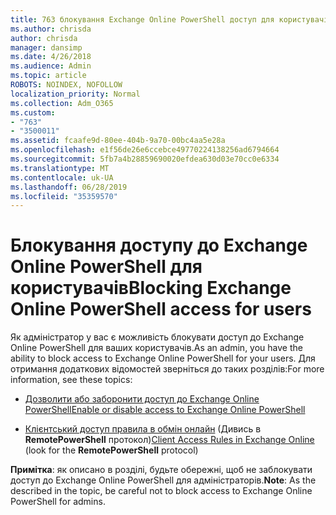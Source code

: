 ```yaml
---
title: 763 блокування Exchange Online PowerShell доступ для користувачів
ms.author: chrisda
author: chrisda
manager: dansimp
ms.date: 4/26/2018
ms.audience: Admin
ms.topic: article
ROBOTS: NOINDEX, NOFOLLOW
localization_priority: Normal
ms.collection: Adm_O365
ms.custom:
- "763"
- "3500011"
ms.assetid: fcaafe9d-80ee-404b-9a70-00bc4aa5e28a
ms.openlocfilehash: e1f56de26e6ccebce49770224138256ad6794664
ms.sourcegitcommit: 5fb7a4b28859690020efdea630d03e70cc0e6334
ms.translationtype: MT
ms.contentlocale: uk-UA
ms.lasthandoff: 06/28/2019
ms.locfileid: "35359570"
---
```

# <a name="blocking-exchange-online-powershell-access-for-users"></a><span data-ttu-id="77b53-102">Блокування доступу до Exchange Online PowerShell для користувачів</span><span class="sxs-lookup"><span data-stu-id="77b53-102">Blocking Exchange Online PowerShell access for users</span></span>
<span data-ttu-id="77b53-103">Як адміністратор у вас є можливість блокувати доступ до Exchange Online PowerShell для ваших користувачів.</span><span class="sxs-lookup"><span data-stu-id="77b53-103">As an admin, you have the ability to block access to Exchange Online PowerShell for your users.</span></span> <span data-ttu-id="77b53-104">Для отримання додаткових відомостей зверніться до таких розділів:</span><span class="sxs-lookup"><span data-stu-id="77b53-104">For more information, see these topics:</span></span>

- [<span data-ttu-id="77b53-105">Дозволити або заборонити доступ до Exchange Online PowerShell</span><span class="sxs-lookup"><span data-stu-id="77b53-105">Enable or disable access to Exchange Online PowerShell</span></span>](https://docs.microsoft.com/powershell/exchange/exchange-online/disable-access-to-exchange-online-powershell)

- <span data-ttu-id="77b53-106">[Клієнтський доступ правила в обмін онлайн](https://technet.microsoft.com/library/mt842508.aspx) (Дивись в **RemotePowerShell** протокол)</span><span class="sxs-lookup"><span data-stu-id="77b53-106">[Client Access Rules in Exchange Online](https://technet.microsoft.com/library/mt842508.aspx) (look for the **RemotePowerShell** protocol)</span></span> 

<span data-ttu-id="77b53-107">**Примітка**: як описано в розділі, будьте обережні, щоб не заблокувати доступ до Exchange Online PowerShell для адміністраторів.</span><span class="sxs-lookup"><span data-stu-id="77b53-107">**Note**: As the described in the topic, be careful not to block access to Exchange Online PowerShell for admins.</span></span>
